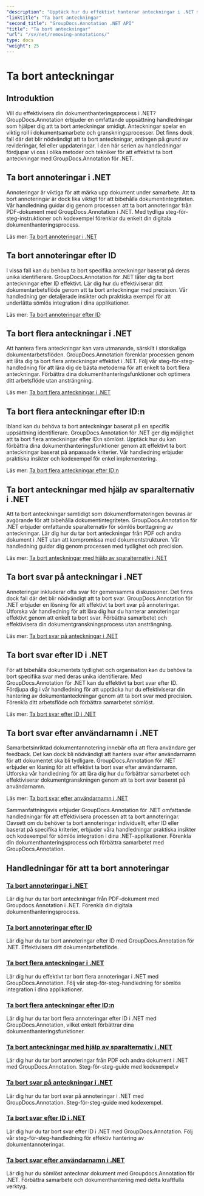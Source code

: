 ```yaml
---
"description": "Upptäck hur du effektivt hanterar anteckningar i .NET med GroupDocs.Annotation-handledningar. Effektivisera ditt dokumentarbetsflöde och förbättra samarbetet sömlöst."
"linktitle": "Ta bort anteckningar"
"second_title": "GroupDocs.Annotation .NET API"
"title": "Ta bort anteckningar"
"url": "/sv/net/removing-annotations/"
type: docs
"weight": 25
---
```


# Ta bort anteckningar

## Introduktion

Vill du effektivisera din dokumenthanteringsprocess i .NET? GroupDocs.Annotation erbjuder en omfattande uppsättning handledningar som hjälper dig att ta bort anteckningar smidigt. Anteckningar spelar en viktig roll i dokumentsamarbete och granskningsprocesser. Det finns dock fall där det blir nödvändigt att ta bort anteckningar, antingen på grund av revideringar, fel eller uppdateringar. I den här serien av handledningar fördjupar vi oss i olika metoder och tekniker för att effektivt ta bort anteckningar med GroupDocs.Annotation för .NET.

## Ta bort annoteringar i .NET
Annoteringar är viktiga för att märka upp dokument under samarbete. Att ta bort annoteringar är dock lika viktigt för att bibehålla dokumentintegriteten. Vår handledning guidar dig genom processen att ta bort annoteringar från PDF-dokument med GroupDocs.Annotation i .NET. Med tydliga steg-för-steg-instruktioner och kodexempel förenklar du enkelt din digitala dokumenthanteringsprocess.

Läs mer: [Ta bort annoteringar i .NET](./remove-annotations/)

## Ta bort annoteringar efter ID
I vissa fall kan du behöva ta bort specifika anteckningar baserat på deras unika identifierare. GroupDocs.Annotation för .NET låter dig ta bort anteckningar efter ID effektivt. Lär dig hur du effektiviserar ditt dokumentarbetsflöde genom att ta bort anteckningar med precision. Vår handledning ger detaljerade insikter och praktiska exempel för att underlätta sömlös integration i dina applikationer.

Läs mer: [Ta bort annoteringar efter ID](./remove-annotations-by-id/)

## Ta bort flera anteckningar i .NET
Att hantera flera anteckningar kan vara utmanande, särskilt i storskaliga dokumentarbetsflöden. GroupDocs.Annotation förenklar processen genom att låta dig ta bort flera anteckningar effektivt i .NET. Följ vår steg-för-steg-handledning för att lära dig de bästa metoderna för att enkelt ta bort flera anteckningar. Förbättra dina dokumenthanteringsfunktioner och optimera ditt arbetsflöde utan ansträngning.

Läs mer: [Ta bort flera anteckningar i .NET](./remove-multiple-annotations/)

## Ta bort flera anteckningar efter ID:n
Ibland kan du behöva ta bort anteckningar baserat på en specifik uppsättning identifierare. GroupDocs.Annotation för .NET ger dig möjlighet att ta bort flera anteckningar efter ID:n sömlöst. Upptäck hur du kan förbättra dina dokumenthanteringsfunktioner genom att effektivt ta bort anteckningar baserat på anpassade kriterier. Vår handledning erbjuder praktiska insikter och kodexempel för enkel implementering.

Läs mer: [Ta bort flera anteckningar efter ID:n](./remove-multiple-annotations-by-ids/)

## Ta bort anteckningar med hjälp av sparalternativ i .NET
Att ta bort anteckningar samtidigt som dokumentformateringen bevaras är avgörande för att bibehålla dokumentintegriteten. GroupDocs.Annotation för .NET erbjuder omfattande sparalternativ för sömlös borttagning av anteckningar. Lär dig hur du tar bort anteckningar från PDF och andra dokument i .NET utan att kompromissa med dokumentstrukturen. Vår handledning guidar dig genom processen med tydlighet och precision.

Läs mer: [Ta bort anteckningar med hjälp av sparalternativ i .NET](./remove-annotations-using-save-options/)

## Ta bort svar på anteckningar i .NET
Annoteringar inkluderar ofta svar för gemensamma diskussioner. Det finns dock fall där det blir nödvändigt att ta bort svar. GroupDocs.Annotation för .NET erbjuder en lösning för att effektivt ta bort svar på annoteringar. Utforska vår handledning för att lära dig hur du hanterar annoteringar effektivt genom att enkelt ta bort svar. Förbättra samarbetet och effektivisera din dokumentgranskningsprocess utan ansträngning.

Läs mer: [Ta bort svar på anteckningar i .NET](./remove-replies-to-annotations/)

## Ta bort svar efter ID i .NET
För att bibehålla dokumentets tydlighet och organisation kan du behöva ta bort specifika svar med deras unika identifierare. Med GroupDocs.Annotation för .NET kan du effektivt ta bort svar efter ID. Fördjupa dig i vår handledning för att upptäcka hur du effektiviserar din hantering av dokumentanteckningar genom att ta bort svar med precision. Förenkla ditt arbetsflöde och förbättra samarbetet sömlöst.

Läs mer: [Ta bort svar efter ID i .NET](./remove-replies-by-id/)

## Ta bort svar efter användarnamn i .NET
Samarbetsinriktad dokumentannotering innebär ofta att flera användare ger feedback. Det kan dock bli nödvändigt att hantera svar efter användarnamn för att dokumentet ska bli tydligare. GroupDocs.Annotation för .NET erbjuder en lösning för att effektivt ta bort svar efter användarnamn. Utforska vår handledning för att lära dig hur du förbättrar samarbetet och effektiviserar dokumentgranskningen genom att ta bort svar baserat på användarnamn.

Läs mer: [Ta bort svar efter användarnamn i .NET](./remove-replies-by-username/)

Sammanfattningsvis erbjuder GroupDocs.Annotation för .NET omfattande handledningar för att effektivisera processen att ta bort annoteringar. Oavsett om du behöver ta bort annoteringar individuellt, efter ID eller baserat på specifika kriterier, erbjuder våra handledningar praktiska insikter och kodexempel för sömlös integration i dina .NET-applikationer. Förenkla din dokumenthanteringsprocess och förbättra samarbetet med GroupDocs.Annotation.
## Handledningar för att ta bort annoteringar
### [Ta bort annoteringar i .NET](./remove-annotations/)
Lär dig hur du tar bort anteckningar från PDF-dokument med Groupdocs.Annotation i .NET. Förenkla din digitala dokumenthanteringsprocess.
### [Ta bort annoteringar efter ID](./remove-annotations-by-id/)
Lär dig hur du tar bort annoteringar efter ID med GroupDocs.Annotation för .NET. Effektivisera ditt dokumentarbetsflöde.
### [Ta bort flera anteckningar i .NET](./remove-multiple-annotations/)
Lär dig hur du effektivt tar bort flera annoteringar i .NET med GroupDocs.Annotation. Följ vår steg-för-steg-handledning för sömlös integration i dina applikationer.
### [Ta bort flera anteckningar efter ID:n](./remove-multiple-annotations-by-ids/)
Lär dig hur du tar bort flera annoteringar efter ID i .NET med GroupDocs.Annotation, vilket enkelt förbättrar dina dokumenthanteringsfunktioner.
### [Ta bort anteckningar med hjälp av sparalternativ i .NET](./remove-annotations-using-save-options/)
Lär dig hur du tar bort annoteringar från PDF och andra dokument i .NET med GroupDocs.Annotation. Steg-för-steg-guide med kodexempel.v
### [Ta bort svar på anteckningar i .NET](./remove-replies-to-annotations/)
Lär dig hur du tar bort svar på annoteringar i .NET med GroupDocs.Annotation. Steg-för-steg-guide med kodexempel.
### [Ta bort svar efter ID i .NET](./remove-replies-by-id/)
Lär dig hur du tar bort svar efter ID i .NET med GroupDocs.Annotation. Följ vår steg-för-steg-handledning för effektiv hantering av dokumentannoteringar.
### [Ta bort svar efter användarnamn i .NET](./remove-replies-by-username/)
Lär dig hur du sömlöst antecknar dokument med Groupdocs.Annotation för .NET. Förbättra samarbete och dokumenthantering med detta kraftfulla verktyg.